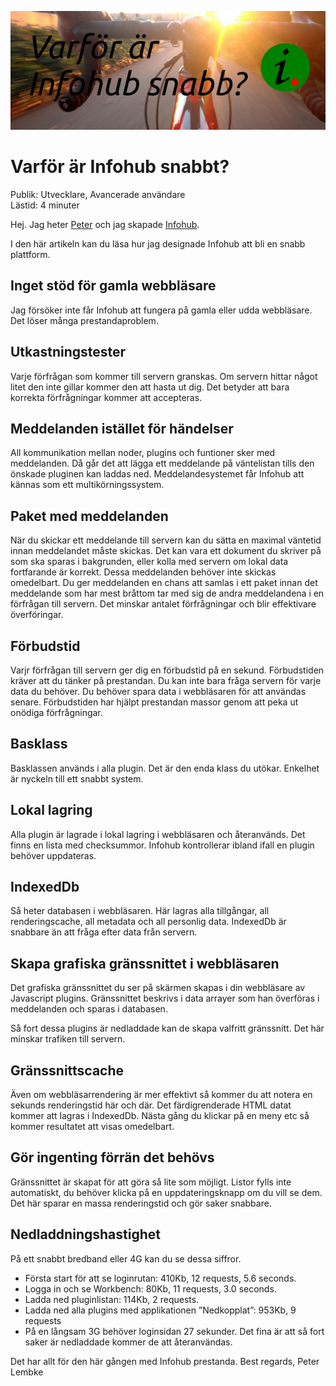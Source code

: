 ![What is infohub logo](../generic-image/pexels-roman-pohorecki-287398-sv.jpg)

# Varför är Infohub snabbt?

Publik: Utvecklare, Avancerade användare  
Lästid: 4 minuter

Hej. Jag heter [Peter](https://www.linkedin.com/in/peter-lembke-4b607293/) och jag skapade [Infohub](https://infohub.se/).

I den här artikeln kan du läsa hur jag designade Infohub att bli en snabb plattform.

## Inget stöd för gamla webbläsare
Jag försöker inte får Infohub att fungera på gamla eller udda webbläsare. Det löser många prestandaproblem.

## Utkastningstester
Varje förfrågan som kommer till servern granskas. Om servern hittar något litet den inte gillar kommer den att hasta ut dig. Det betyder att bara korrekta förfrågningar kommer att accepteras.

## Meddelanden istället för händelser
All kommunikation mellan noder, plugins och funtioner sker med meddelanden. Då går det att lägga ett meddelande på väntelistan tills den önskade pluginen kan laddas ned. Meddelandesystemet får Infohub att kännas som ett multikörningssystem.

## Paket med meddelanden
När du skickar ett meddelande till servern kan du sätta en maximal väntetid innan meddelandet måste skickas. Det kan vara ett dokument du skriver på som ska sparas i bakgrunden, eller kolla med servern om lokal data fortfarande är korrekt. Dessa meddelanden behöver inte skickas omedelbart. Du ger meddelanden en chans att samlas i ett paket innan det meddelande som har mest bråttom tar med sig de andra meddelandena i en förfrågan till servern. Det minskar antalet förfrågningar och blir effektivare överföringar.

## Förbudstid
Varjr förfrågan till servern ger dig en förbudstid på en sekund. Förbudstiden kräver att du tänker på prestandan. Du kan inte bara fråga servern för varje data du behöver. Du behöver spara data i webbläsaren för att användas senare. Förbudstiden har hjälpt prestandan massor genom att peka ut onödiga förfrågningar.

## Basklass
Basklassen används i alla plugin. Det är den enda klass du utökar. Enkelhet är nyckeln till ett snabbt system.

## Lokal lagring
Alla plugin är lagrade i lokal lagring i webbläsaren och återanvänds. Det finns en lista med checksummor. Infohub kontrollerar ibland ifall en plugin behöver uppdateras.

## IndexedDb
Så heter databasen i webbläsaren. Här lagras alla tillgångar, all renderingscache, all metadata och all personlig data. IndexedDb är snabbare än att fråga efter data från servern.

## Skapa grafiska gränssnittet i webbläsaren
Det grafiska gränssnittet du ser på skärmen skapas i din webbläsare av Javascript plugins. Gränssnittet beskrivs i data arrayer som han överföras i meddelanden och sparas i databasen.

Så fort dessa plugins är nedladdade kan de skapa valfritt gränssnitt. Det här minskar trafiken till servern.

## Gränssnittscache
Även om webbläsarrendering är mer effektivt så kommer du att notera en sekunds renderingstid här och där. Det färdigrenderade HTML datat kommer att lagras i IndexedDb. Nästa gång du klickar på en meny etc så kommer resultatet att visas omedelbart.

## Gör ingenting förrän det behövs
Gränssnittet är skapat för att göra så lite som möjligt. Listor fylls inte automatiskt, du behöver klicka på en uppdateringsknapp om du vill se dem. Det här sparar en massa renderingstid och gör saker snabbare.

## Nedladdningshastighet
På ett snabbt bredband eller 4G kan du se dessa siffror.

* Första start för att se loginrutan: 410Kb, 12 requests, 5.6 seconds.
* Logga in och se Workbench: 80Kb, 11 requests, 3.0 seconds.
* Ladda ned pluginlistan: 114Kb, 2 requests.
* Ladda ned alla plugins med applikationen ”Nedkopplat”: 953Kb, 9 requests
* På en långsam 3G behöver loginsidan 27 sekunder. Det fina är att så fort saker är nedladdade kommer de att återanvändas.

Det har allt för den här gången med Infohub prestanda.
Best regards, Peter Lembke
